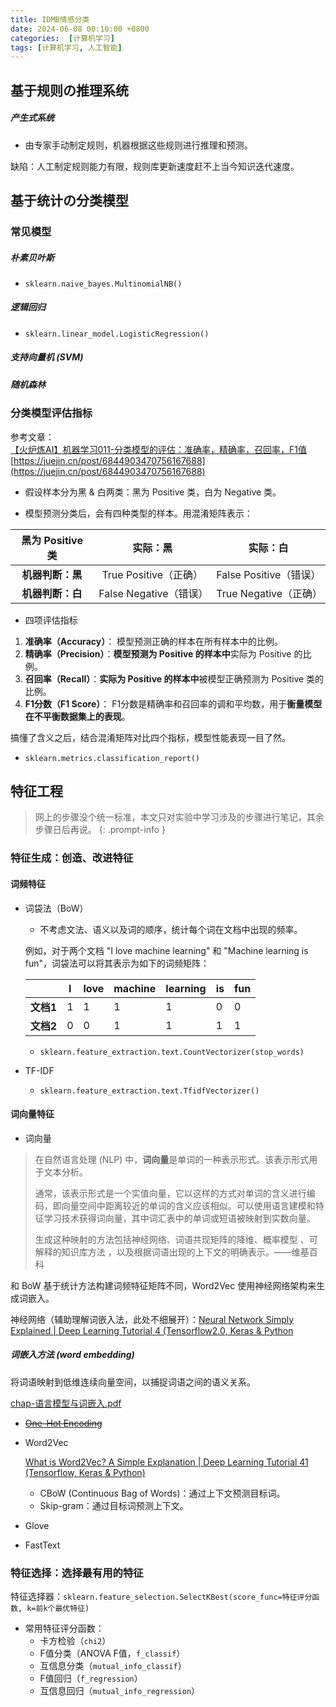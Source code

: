 ```yaml
---
title: IDMB情感分类
date: 2024-06-08 00:10:00 +0800
categories:  [计算机学习]
tags: [计算机学习, 人工智能]
---
```


## 基于规则の推理系统

##### 产生式系统

- 由专家手动制定规则，机器根据这些规则进行推理和预测。  

缺陷：人工制定规则能力有限，规则库更新速度赶不上当今知识迭代速度。  

## 基于统计の分类模型

### 常见模型

##### 朴素贝叶斯

- `sklearn.naive_bayes.MultinomialNB()`

##### 逻辑回归

- `sklearn.linear_model.LogisticRegression()`

##### 支持向量机 (SVM)

##### 随机森林

### 分类模型评估指标

参考文章：  
[【火炉炼AI】机器学习011-分类模型的评估：准确率，精确率，召回率，F1值](https://github.com/RayDean/MachineLearning/blob/master/Articles/%E6%9C%BA%E5%99%A8%E5%AD%A6%E4%B9%A0011-%E5%88%86%E7%B1%BB%E6%A8%A1%E5%9E%8B%E7%9A%84%E8%AF%84%E4%BC%B0-%E7%B2%BE%E7%A1%AE%E7%8E%87%EF%BC%8C%E5%8F%AC%E5%9B%9E%E7%8E%87%EF%BC%8CF%E5%80%BC.md)  
[https://juejin.cn/post/6844903470756167688](https://juejin.cn/post/6844903470756167688)  

- 假设样本分为黑 & 白两类：黑为 Positive 类，白为 Negative 类。

- 模型预测分类后，会有四种类型的样本。用混淆矩阵表示：

| 黑为 Positive 类 |        实际：黑        |        实际：白        |
| :--------------: | :--------------------: | :--------------------: |
| **机器判断：黑** | True Positive（正确）  | False Positive（错误） |
| **机器判断：白** | False Negative（错误） | True Negative（正确）  |



- 四项评估指标

1. **准确率（Accuracy）**： 模型预测正确的样本在所有样本中的比例。
2. **精确率（Precision）**：**模型预测为 Positive 的样本中**实际为 Positive 的比例。
3. **召回率（Recall）**：**实际为 Positive 的样本中**被模型正确预测为 Positive 类的比例。 
4. **F1分数（F1 Score）**： F1分数是精确率和召回率的调和平均数，用于**衡量模型在不平衡数据集上的表现**。

搞懂了含义之后，结合混淆矩阵对比四个指标，模型性能表现一目了然。

- `sklearn.metrics.classification_report()`

## 特征工程

> 网上的步骤没个统一标准，本文只对实验中学习涉及的步骤进行笔记，其余步骤日后再说。
{: .prompt-info }  

### 特征生成：创造、改进特征

#### 词频特征

- 词袋法（BoW）

  - 不考虑文法、语义以及词的顺序，统计每个词在文档中出现的频率。  

  例如，对于两个文档 "I love machine learning" 和 "Machine learning is fun"，词袋法可以将其表示为如下的词频矩阵：

  |           | I    | love | machine | learning | is   | fun  |
  | --------- | ---- | ---- | ------- | -------- | ---- | ---- |
  | **文档1** | 1    | 1    | 1       | 1        | 0    | 0    |
  | **文档2** | 0    | 0    | 1       | 1        | 1    | 1    |

  - `sklearn.feature_extraction.text.CountVectorizer(stop_words)`
- TF-IDF

  - `sklearn.feature_extraction.text.TfidfVectorizer()`


#### 词向量特征

- 词向量

> 在自然语言处理 (NLP) 中，**词向量**是单词的一种表示形式。该表示形式用于文本分析。  
>
> 通常，该表示形式是一个实值向量，它以这样的方式对单词的含义进行编码，即向量空间中距离较近的单词的含义应该相似。可以使用语言建模和特征学习技术获得词向量，其中词汇表中的单词或短语被映射到实数向量。  
>
> 生成这种映射的方法包括神经网络、词语共现矩阵的降维、概率模型 、可解释的知识库方法 ，以及根据词语出现的上下文的明确表示。——维基百科  

和 BoW 基于统计方法构建词频特征矩阵不同，Word2Vec 使用神经网络架构来生成词嵌入。

神经网络（辅助理解词嵌入法，此处不细展开）：[Neural Network Simply Explained \| Deep Learning Tutorial 4 (Tensorflow2.0, Keras & Python](https://youtu.be/ER2It2mIagI?si=2LTC9sNcJqCNEyV6)



##### 词嵌入方法 (word embedding)

将词语映射到低维连续向量空间，以捕捉词语之间的语义关系。

[chap-语言模型与词嵌入.pdf](https://nndl.github.io/old-chap/chap-语言模型与词嵌入.pdf)  

- ~~[One-Hot Encoding](https://www.geeksforgeeks.org/ml-one-hot-encoding/)~~
  
- Word2Vec
  
  [What is Word2Vec? A Simple Explanation | Deep Learning Tutorial 41 (Tensorflow, Keras & Python)](https://youtu.be/hQwFeIupNP0?si=9z6MbQsxwk-iPI8V)  
  
  - CBoW (Continuous Bag of Words)：通过上下文预测目标词。  
  - Skip-gram：通过目标词预测上下文。
  
- Glove

- FastText



### 特征选择：选择最有用的特征

特征选择器：`sklearn.feature_selection.SelectKBest(score_func=特征评分函数, k=前k个最优特征)`    

- 常用特征评分函数：
  - 卡方检验（`chi2`）
  - F值分类（ANOVA F值，`f_classif`）  
  - 互信息分类（`mutual_info_classif`）  
  - F值回归（`f_regression`）
  - 互信息回归（`mutual_info_regression`）